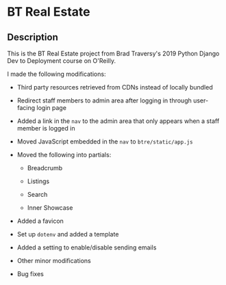 # BT Real Estate

## Description

This is the BT Real Estate project from Brad Traversy's 2019 Python Django Dev to Deployment course on O'Reilly.

I made the following modifications:

- Third party resources retrieved from CDNs instead of locally bundled

- Redirect staff members to admin area after logging in through user-facing login page

- Added a link in the `nav` to the admin area that only appears when a staff member is logged in

- Moved JavaScript embedded in the `nav` to `btre/static/app.js`

- Moved the following into partials:

  - Breadcrumb

  - Listings

  - Search

  - Inner Showcase

- Added a favicon

- Set up `dotenv` and added a template

- Added a setting to enable/disable sending emails

- Other minor modifications

- Bug fixes
